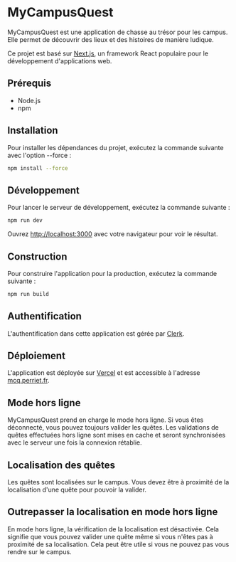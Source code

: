 # MyCampusQuest

MyCampusQuest est une application de chasse au trésor pour les campus. Elle permet de découvrir des lieux et des histoires de manière ludique.

Ce projet est basé sur [Next.js](https://nextjs.org/), un framework React populaire pour le développement d'applications web.

## Prérequis

- Node.js
- npm

## Installation

Pour installer les dépendances du projet, exécutez la commande suivante avec l'option --force :

```bash
npm install --force
```

## Développement

Pour lancer le serveur de développement, exécutez la commande suivante :

```bash
npm run dev
```

Ouvrez [http://localhost:3000](http://localhost:3000) avec votre navigateur pour voir le résultat.

## Construction

Pour construire l'application pour la production, exécutez la commande suivante :

```bash
npm run build
```

## Authentification

L'authentification dans cette application est gérée par [Clerk](https://clerk.dev/).

## Déploiement

L'application est déployée sur [Vercel](https://vercel.com/) et est accessible à l'adresse [mcq.perriet.fr](https://mcq.perriet.fr).

## Mode hors ligne

MyCampusQuest prend en charge le mode hors ligne. Si vous êtes déconnecté, vous pouvez toujours valider les quêtes. Les validations de quêtes effectuées hors ligne sont mises en cache et seront synchronisées avec le serveur une fois la connexion rétablie.

## Localisation des quêtes

Les quêtes sont localisées sur le campus. Vous devez être à proximité de la localisation d'une quête pour pouvoir la valider.

## Outrepasser la localisation en mode hors ligne

En mode hors ligne, la vérification de la localisation est désactivée. Cela signifie que vous pouvez valider une quête même si vous n'êtes pas à proximité de sa localisation. Cela peut être utile si vous ne pouvez pas vous rendre sur le campus.